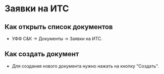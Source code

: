 # Заявки на ИТС

## Как открыть список документов

* УФФ С&К -> Документы -> Заявки на ИТС.

## Как создать документ

* Для создания нового документа нужно нажать на кнопку "Создать".


